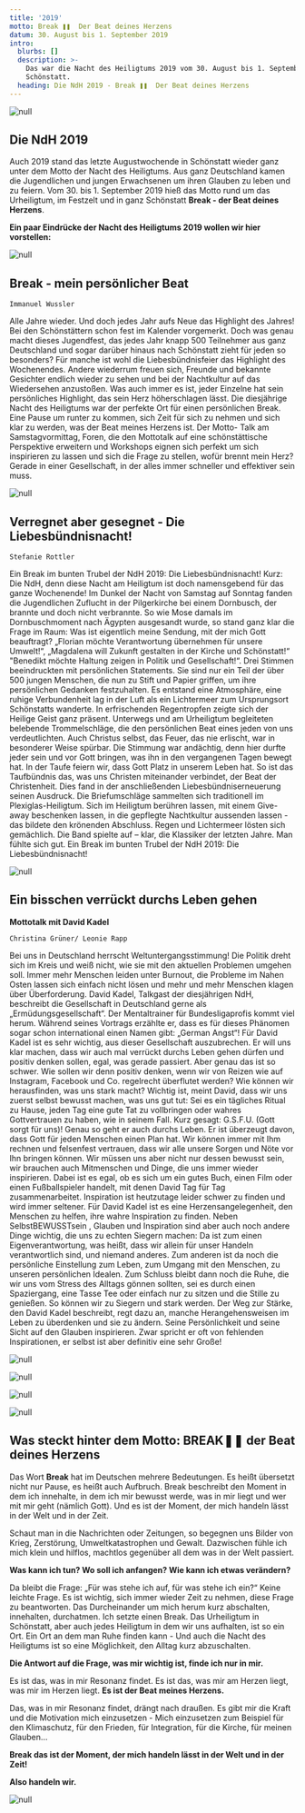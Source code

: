 ```yaml
---
title: '2019'
motto: Break ❚❚  Der Beat deines Herzens
datum: 30. August bis 1. September 2019
intro:
  blurbs: []
  description: >-
    Das war die Nacht des Heiligtums 2019 vom 30. August bis 1. September in
    Schönstatt.
  heading: Die NdH 2019 - Break ❚❚  Der Beat deines Herzens
---
```

![null](/assets/uploads/flyer-vorn.webp)

## Die NdH 2019

Auch 2019 stand das letzte Augustwochende in Schönstatt wieder ganz unter dem Motto der Nacht des Heiligtums. Aus ganz Deutschland kamen die Jugendlichen und jungen Erwachsenen um ihren Glauben zu leben und zu feiern. Vom 30. bis 1. September 2019 hieß das Motto rund um das Urheiligtum, im Festzelt und in ganz Schönstatt <strong>Break - der Beat deines Herzens</strong>.

**Ein paar Eindrücke der Nacht des Heiligtums 2019 wollen wir hier vorstellen:**

![null](/assets/uploads/poppe-img_1531.jpg)

## Break - mein persönlicher Beat

`Immanuel Wussler`

Alle Jahre wieder. Und doch jedes Jahr aufs Neue das Highlight des Jahres! Bei den Schönstättern schon fest im Kalender vorgemerkt. Doch was genau macht dieses Jugendfest, das jedes Jahr knapp 500 Teilnehmer aus ganz Deutschland und sogar darüber hinaus nach Schönstatt zieht für jeden so besonders? Für manche ist wohl die Liebesbündnisfeier das Highlight des Wochenendes. Andere wiederrum freuen sich, Freunde und bekannte Gesichter endlich wieder zu sehen und bei der Nachtkultur auf das Wiedersehen anzustoßen. Was auch immer es ist, jeder Einzelne hat sein persönliches Highlight, das sein Herz höherschlagen lässt. Die diesjährige Nacht des Heiligtums war der perfekte Ort für einen persönlichen Break. Eine Pause um runter zu kommen, sich Zeit für sich zu nehmen und sich klar zu werden, was der Beat meines Herzens ist. Der Motto- Talk am Samstagvormittag, Foren, die den Mottotalk auf eine schönstättische Perspektive erweitern und Workshops eignen sich perfekt um sich inspirieren zu lassen und sich die Frage zu stellen, wofür brennt mein Herz? Gerade in einer Gesellschaft, in der alles immer schneller und effektiver sein muss.

![null](/assets/uploads/poppe-img_1669.jpg)

## Verregnet aber gesegnet - Die Liebesbündnisnacht!

`Stefanie Rottler`

Ein Break im bunten Trubel der NdH 2019: Die Liebesbündnisnacht! Kurz: Die NdH, denn diese Nacht am Heiligtum ist doch namensgebend für das ganze Wochenende! Im Dunkel der Nacht von Samstag auf Sonntag fanden die Jugendlichen Zuflucht in der Pilgerkirche bei einem Dornbusch, der brannte und doch nicht verbrannte. So wie Mose damals im Dornbuschmoment nach Ägypten ausgesandt wurde, so stand ganz klar die Frage im Raum: Was ist eigentlich meine Sendung, mit der mich Gott beauftragt? „Florian möchte Verantwortung übernehmen für unsere Umwelt!“, „Magdalena will Zukunft gestalten in der Kirche und Schönstatt!“ "Benedikt möchte Haltung zeigen in Politik und Gesellschaft!“. Drei Stimmen beeindruckten mit persönlichen Statements. Sie sind nur ein Teil der über 500 jungen Menschen, die nun zu Stift und Papier griffen, um ihre persönlichen Gedanken festzuhalten. Es entstand eine Atmosphäre, eine ruhige Verbundenheit lag in der Luft als ein Lichtermeer zum Ursprungsort Schönstatts wanderte. In erfrischenden Regentropfen zeigte sich der Heilige Geist ganz präsent. Unterwegs und am Urheiligtum begleiteten belebende Trommelschläge, die den persönlichen Beat eines jeden von uns verdeutlichten. Auch Christus selbst, das Feuer, das nie erlischt, war in besonderer Weise spürbar. Die Stimmung war andächtig, denn hier durfte jeder sein und vor Gott bringen, was ihn in den vergangenen Tagen bewegt hat. In der Taufe feiern wir, dass Gott Platz in unserem Leben hat. So ist das Taufbündnis das, was uns Christen miteinander verbindet, der Beat der Christenheit. Dies fand in der anschließenden Liebesbündniserneuerung seinen Ausdruck. Die Briefumschläge sammelten sich traditionell im Plexiglas-Heiligtum. Sich im Heiligtum berühren lassen, mit einem Give-away beschenken lassen, in die gepflegte Nachtkultur aussenden lassen - das bildete den krönenden Abschluss. Regen und Lichtermeer lösten sich gemächlich. Die Band spielte auf – klar, die Klassiker der letzten Jahre. Man fühlte sich gut. Ein Break im bunten Trubel der NdH 2019: Die Liebesbündnisnacht!

![null](/assets/uploads/poppe-img_1173.jpg)

## Ein bisschen verrückt durchs Leben gehen

**Mottotalk mit David Kadel**

`Christina Grüner/ Leonie Rapp`

Bei uns in Deutschland herrscht Weltuntergangsstimmung! Die Politik dreht sich im Kreis und weiß nicht, wie sie mit den aktuellen Problemen umgehen soll. Immer mehr Menschen leiden unter Burnout, die Probleme im Nahen Osten lassen sich einfach nicht lösen und mehr und mehr Menschen klagen über Überforderung. David Kadel, Talkgast der diesjährigen NdH, beschreibt die Gesellschaft in Deutschland gerne als „Ermüdungsgesellschaft“. Der Mentaltrainer für Bundesligaprofis kommt viel herum. Während seines Vortrags erzählte er, dass es für dieses Phänomen sogar schon international einen Namen gibt: „German Angst“! Für David Kadel ist es sehr wichtig, aus dieser Gesellschaft auszubrechen. Er will uns klar machen, dass wir auch mal verrückt durchs Leben gehen dürfen und positiv denken sollen, egal, was gerade passiert. Aber genau das ist so schwer. Wie sollen wir denn positiv denken, wenn wir von Reizen wie auf Instagram, Facebook und Co. regelrecht überflutet werden? Wie können wir herausfinden, was uns stark macht? Wichtig ist, meint David, dass wir uns zuerst selbst bewusst machen, was uns gut tut: Sei es ein tägliches Ritual zu Hause, jeden Tag eine gute Tat zu vollbringen oder wahres Gottvertrauen zu haben, wie in seinem Fall. Kurz gesagt: G.S.F.U. (Gott sorgt für uns)! Genau so geht er auch durchs Leben. Er ist überzeugt davon, dass Gott für jeden Menschen einen Plan hat. Wir können immer mit Ihm rechnen und felsenfest vertrauen, dass wir alle unsere Sorgen und Nöte vor Ihn bringen können. Wir müssen uns aber nicht nur dessen bewusst sein, wir brauchen auch Mitmenschen und Dinge, die uns immer wieder inspirieren. Dabei ist es egal, ob es sich um ein gutes Buch, einen Film oder einen Fußballspieler handelt, mit denen David Tag für Tag zusammenarbeitet. Inspiration ist heutzutage leider schwer zu finden und wird immer seltener. Für David Kadel ist es eine Herzensangelegenheit, den Menschen zu helfen, ihre wahre Inspiration zu finden. Neben SelbstBEWUSSTsein , Glauben und Inspiration sind aber auch noch andere Dinge wichtig, die uns zu echten Siegern machen: Da ist zum einen Eigenverantwortung, was heißt, dass wir allein für unser Handeln verantwortlich sind, und niemand anderes. Zum anderen ist da noch die persönliche Einstellung zum Leben, zum Umgang mit den Menschen, zu unseren persönlichen Idealen. Zum Schluss bleibt dann noch die Ruhe, die wir uns vom Stress des Alltags gönnen sollten, sei es durch einen Spaziergang, eine Tasse Tee oder einfach nur zu sitzen und die Stille zu genießen. So können wir zu Siegern und stark werden. Der Weg zur Stärke, den David Kadel beschreibt, regt dazu an, manche Herangehensweisen im Leben zu überdenken und sie zu ändern. Seine Persönlichkeit und seine Sicht auf den Glauben inspirieren. Zwar spricht er oft von fehlenden Inspirationen, er selbst ist aber definitiv eine sehr Große!

![null](/assets/uploads/wussler-img_7517.jpg)

![null](/assets/uploads/poppe-img_0936.jpg)

![null](/assets/uploads/gaertner-img_9969.jpg)

![null](/assets/uploads/poppe-img_1329.jpg)

## Was steckt hinter dem Motto: BREAK❚❚ der Beat deines Herzens

Das Wort <strong>Break</strong> hat im Deutschen mehrere Bedeutungen. Es heißt übersetzt nicht nur Pause, es heißt auch Aufbruch. Break beschreibt den Moment in dem ich innehalte, in dem ich mir bewusst werde, was in mir liegt und wer mit mir geht (nämlich Gott). Und es ist der Moment, der mich handeln lässt in der Welt und in der Zeit.

Schaut man in die Nachrichten oder Zeitungen, so begegnen uns Bilder von Krieg, Zerstörung, Umweltkatastrophen und Gewalt. Dazwischen fühle ich mich klein und hilflos, machtlos gegenüber all dem was in der Welt passiert. 

<strong>Was kann ich tun? Wo soll ich anfangen? Wie kann ich etwas verändern?
</strong>

Da bleibt die Frage: „Für was stehe ich auf, für was stehe ich ein?“ Keine leichte Frage. Es ist wichtig, sich immer wieder Zeit zu nehmen, diese Frage zu beantworten. Das Durcheinander um mich herum kurz abschalten, innehalten, durchatmen. Ich setzte einen Break. Das Urheiligtum in Schönstatt, aber auch jedes Heiligtum in dem wir uns aufhalten, ist so ein Ort. Ein Ort an dem man Ruhe finden kann - Und auch die Nacht des Heiligtums ist so eine Möglichkeit, den Alltag kurz abzuschalten. 

<strong>Die Antwort auf die Frage, was mir wichtig ist, finde ich nur in mir. 
</strong>

Es ist das, was in mir Resonanz findet. Es ist das, was mir am Herzen liegt, was mir im Herzen liegt. <strong>Es ist der Beat meines Herzens.
</strong>

Das, was in mir Resonanz findet, drängt nach draußen. Es gibt mir die Kraft und die Motivation mich einzusetzen - Mich einzusetzen zum Beispiel für den Klimaschutz, für den Frieden, für Integration, für die Kirche, für meinen Glauben…

<strong>Break das ist der Moment, der mich handeln lässt in der Welt und in der Zeit!</strong>

**Also handeln wir.**

![null](/assets/uploads/poppe-img_0682.jpg)
